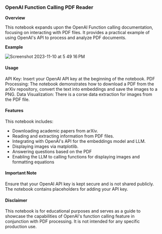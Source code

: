 ### OpenAI Function Calling PDF Reader

**Overview**

This notebook expands upon the OpenAI Function calling documentation, focusing on interacting with PDF files. It provides a practical example of using OpenAI's API to process and analyze PDF documents.

**Example**

![Screenshot 2023-11-10 at 5 49 16 PM](https://github.com/Josh-ee/OpenAI_Function_Tools/assets/74482044/2065c2d9-e024-4dd1-abf6-5c6012b8f6d4)



#### Usage

API Key: Insert your OpenAI API key at the beginning of the notebook.
PDF Processing: The notebook demonstrates how to download a PDF from the arXiv repository, convert the text into embeddings and save the images to a PNG.
Data Visualization: There is a corse data extraction for images from the PDF file.

#### Features

This notebook includes:
- Downloading academic papers from arXiv.
- Reading and extracting information from PDF files.
- Integrating with OpenAI's API for the embeddings model and LLM.
- Displaying images via matplotlib.
- Answering questions based on the PDF
- Enabling the LLM to calling functions for displaying images and formatting equations

#### Important Note

Ensure that your OpenAI API key is kept secure and is not shared publicly. The notebook contains placeholders for adding your API key.

#### Disclaimer

This notebook is for educational purposes and serves as a guide to showcase the capabilities of OpenAI's function calling feature in conjunction with PDF processing. It is not intended for any specific production use.
